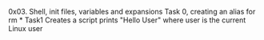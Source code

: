 0x03. Shell, init files, variables and expansions
Task 0, creating an alias for rm *
Task1 Creates a script prints "Hello User" where user is the current Linux user
